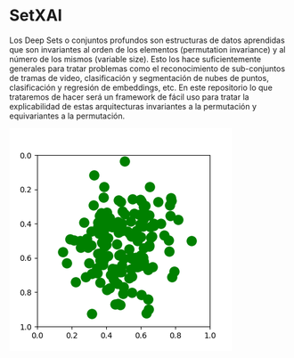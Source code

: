# SetXAI
Los Deep Sets o conjuntos profundos son estructuras de datos aprendidas que son invariantes al orden de los elementos (permutation invariance) y al número de los mismos (variable size). Esto los hace suficientemente generales para tratar problemas como el reconocimiento de sub-conjuntos de tramas de video, clasificación y segmentación de nubes de puntos, clasificación y regresión de embeddings, etc.
En este repositorio lo que trataremos de hacer será un framework de fácil uso para tratar la explicabilidad de estas arquitecturas invariantes a la permutación y equivariantes a la permutación.

    
![Overview of set optimisation on the example of CLEVR bounding box prediction](animation_deep_set.gif)


